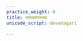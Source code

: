 ```yaml
---
practice_weight: 0
title: भारावतारस्तवः
unicode_script: devanagari

---
```

<div class="js_include" includetitle="true" newlevelforh1="2" unfilled url="/kAvya/content/TIkA/padyam/rAjArAmasuta-shankaraH/stotram/bhArAvatArastavaH/"></div> 